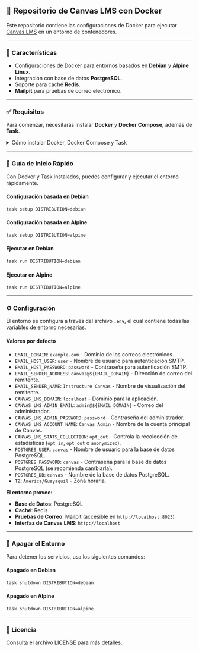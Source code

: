 ## 📖 Repositorio de Canvas LMS con Docker

Este repositorio contiene las configuraciones de Docker para ejecutar [Canvas LMS](https://github.com/instructure/canvas-lms) en un entorno de contenedores.

-----

### 🌟 Características

  * Configuraciones de Docker para entornos basados en **Debian** y **Alpine Linux**.
  * Integración con base de datos **PostgreSQL**.
  * Soporte para caché **Redis**.
  * **Mailpit** para pruebas de correo electrónico.

-----

### ✅ Requisitos

Para comenzar, necesitarás instalar **Docker** y **Docker Compose**, además de **Task**.

<details>
<summary>Cómo instalar Docker, Docker Compose y Task</summary>

-----

#### 🐳 Instalación de Docker

Para instalar Docker en Ubuntu, sigue estos pasos.

1.  **Actualizar el sistema**:

    ```bash
    sudo apt-get update
    ```

2.  **Instalar dependencias necesarias**:

    ```bash
    sudo apt-get install \
    ca-certificates \
    curl \
    gnupg \
    lsb-release
    ```

3.  **Añadir la clave GPG de Docker**:

    ```bash
    sudo mkdir -p /etc/apt/keyrings
    curl -fsSL https://download.docker.com/linux/ubuntu/gpg | sudo gpg --dearmor -o /etc/apt/keyrings/docker.gpg
    ```

4.  **Configurar el repositorio de Docker**:

    ```bash
    echo \
    "deb [arch=$(dpkg --print-architecture) signed-by=/etc/apt/keyrings/docker.gpg] https://download.docker.com/linux/ubuntu \
    $(lsb_release -cs) stable" | sudo tee /etc/apt/sources.list.d/docker.list > /dev/null
    ```

5.  **Instalar Docker Engine, Docker Compose y otros componentes**:

    ```bash
    sudo apt-get update
    sudo apt-get install docker-ce docker-ce-cli containerd.io docker-compose-plugin
    ```

6.  **Añadir tu usuario al grupo `docker` (opcional, pero recomendado)**:

    ```bash
    sudo usermod -aG docker $USER
    newgrp docker
    ```

    *Esto te permite ejecutar comandos de Docker sin `sudo`.*

-----

#### 🏃‍♂️ Instalación de Task

**Task** es una herramienta de ejecución de tareas que automatiza los comandos complejos. La forma más sencilla de instalarla es con el siguiente comando:

```bash
sh -c "$(curl --location https://taskfile.dev/install.sh)" -- -d -b /usr/local/bin
```

*Este comando descarga e instala Task directamente en el directorio `/usr/local/bin`.*

-----

</details>

-----

### 🚀 Guía de Inicio Rápido

Con Docker y Task instalados, puedes configurar y ejecutar el entorno rápidamente.

#### **Configuración basada en Debian**

```bash
task setup DISTRIBUTION=debian
```

#### **Configuración basada en Alpine**

```bash
task setup DISTRIBUTION=alpine
```

#### **Ejecutar en Debian**

```bash
task run DISTRIBUTION=debian
```

#### **Ejecutar en Alpine**

```bash
task run DISTRIBUTION=alpine
```

-----

### ⚙️ Configuración

El entorno se configura a través del archivo **`.env`**, el cual contiene todas las variables de entorno necesarias.

#### **Valores por defecto**

  * `EMAIL_DOMAIN`: `example.com` - Dominio de los correos electrónicos.
  * `EMAIL_HOST_USER`: `user` - Nombre de usuario para autenticación SMTP.
  * `EMAIL_HOST_PASSWORD`: `password` - Contraseña para autenticación SMTP.
  * `EMAIL_SENDER_ADDRESS`: `canvas@${EMAIL_DOMAIN}` - Dirección de correo del remitente.
  * `EMAIL_SENDER_NAME`: `Instructure Canvas` - Nombre de visualización del remitente.
  * `CANVAS_LMS_DOMAIN`: `localhost` - Dominio para la aplicación.
  * `CANVAS_LMS_ADMIN_EMAIL`: `admin@${EMAIL_DOMAIN}` - Correo del administrador.
  * `CANVAS_LMS_ADMIN_PASSWORD`: `password` - Contraseña del administrador.
  * `CANVAS_LMS_ACCOUNT_NAME`: `Canvas Admin` - Nombre de la cuenta principal de Canvas.
  * `CANVAS_LMS_STATS_COLLECTION`: `opt_out` - Controla la recolección de estadísticas (`opt_in`, `opt_out` o `anonymized`).
  * `POSTGRES_USER`: `canvas` - Nombre de usuario para la base de datos PostgreSQL.
  * `POSTGRES_PASSWORD`: `canvas` - Contraseña para la base de datos PostgreSQL (se recomienda cambiarla).
  * `POSTGRES_DB`: `canvas` - Nombre de la base de datos PostgreSQL.
  * `TZ`: `America/Guayaquil` - Zona horaria.

**El entorno provee:**

  * **Base de Datos**: PostgreSQL
  * **Caché**: Redis
  * **Pruebas de Correo**: Mailpit (accesible en `http://localhost:8025`)
  * **Interfaz de Canvas LMS**: `http://localhost`

-----

### 🛑 Apagar el Entorno

Para detener los servicios, usa los siguientes comandos:

#### **Apagado en Debian**

```bash
task shutdown DISTRIBUTION=debian
```

#### **Apagado en Alpine**

```bash
task shutdown DISTRIBUTION=alpine
```

-----

### 📜 Licencia

Consulta el archivo [LICENSE](https://www.google.com/search?q=LICENSE) para más detalles.
